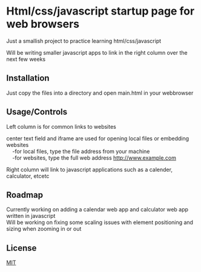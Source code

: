 # Html/css/javascript startup page for web browsers

Just a smallish project to practice learning html/css/javascript

Will be writing smaller javascript apps to link in the right column over the next few weeks

## Installation

Just copy the files into a directory and open main.html in your webbrowser

## Usage/Controls

Left column is for common links to websites <br />

center text field and iframe are used for opening local files or embedding websites </br>
&nbsp; &nbsp; -for local files, type the file address from your machine <br />
&nbsp; &nbsp; -for websites, type the full web address http://www.example.com <br />

Right column will link to javascript applications such as a calender, calculator, etcetc <br />

## Roadmap

Currently working on adding a calendar web app and calculator web app written in javascript <br />
Will be working on fixing some scaling issues with element positioning and sizing when zooming in or out <br />

## License

[MIT](https://choosealicense.com/licenses/mit/)
